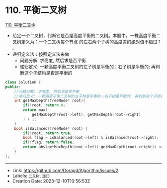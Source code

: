 # 110. 平衡二叉树

[110. 平衡二叉树](https://leetcode.cn/problems/balanced-binary-tree/)

* 给定一个二叉树，判断它是否是高度平衡的二叉树。本题中，一棵高度平衡二叉树定义为：一个二叉树每个节点 的左右两个子树的高度差的绝对值不超过 1 。
* 递归定义法：按照定义法来做
    *  问题分解: 求高度, 然后求是否平衡
    * 递归定义: 一颗高度平衡二叉树的左子树是平衡的；右子树是平衡的; 再判断这个子结构是否是平衡的
 
```C++
class Solution {
public:
    //问题分解: 求高度, 然后求是否平衡
    //递归定义: 一颗高度平衡二叉树的左子树是平衡的；右子树是平衡的; 再判断这个子结构是否是平衡的
    int getMaxDepth(TreeNode* root){
        if(!root) return 0;
        return max(
            getMaxDepth(root->left), getMaxDepth(root->right)
        ) + 1;
    }
    bool isBalanced(TreeNode* root) {
        if(!root) return true;
        bool flag = isBalanced(root->left) & isBalanced(root->right);
        if(!flag) return false; 
        return abs(getMaxDepth(root->left)-getMaxDepth(root->right)) <= 1;
    }
};
```


---

* Link: https://github.com/Doragd/Algorithm/issues/2
* Labels: `二叉树`, `递归`
* Creation Date: 2023-12-10T10:56:53Z
